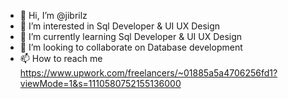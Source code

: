- 👋 Hi, I’m @jibrilz
- 👀 I’m interested in Sql Developer & UI UX Design
- 🌱 I’m currently learning Sql Developer & UI UX Design
- 💞️ I’m looking to collaborate on Database development
- 📫 How to reach me https://www.upwork.com/freelancers/~01885a5a4706256fd1?viewMode=1&s=1110580752155136000

<!---
jibrilz/jibrilz is a ✨ special ✨ repository because its `README.md` (this file) appears on your GitHub profile.
You can click the Preview link to take a look at your changes.
--->
